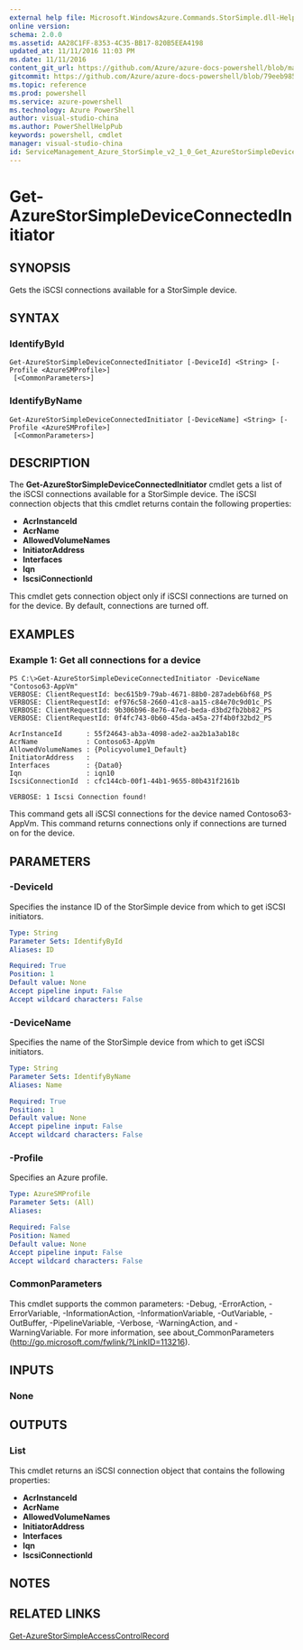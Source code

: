 ```yaml
---
external help file: Microsoft.WindowsAzure.Commands.StorSimple.dll-Help.xml
online version: 
schema: 2.0.0
ms.assetid: AA28C1FF-8353-4C35-BB17-820B5EEA4198
updated_at: 11/11/2016 11:03 PM
ms.date: 11/11/2016
content_git_url: https://github.com/Azure/azure-docs-powershell/blob/master/azureps-cmdlets-docs/ServiceManagement/Azure.StorSimple/v2.1.0/Get-AzureStorSimpleDeviceConnectedInitiator.md
gitcommit: https://github.com/Azure/azure-docs-powershell/blob/79eeb985ea480979357fb4695832a0c3d29a48bf/azureps-cmdlets-docs/ServiceManagement/Azure.StorSimple/v2.1.0/Get-AzureStorSimpleDeviceConnectedInitiator.md
ms.topic: reference
ms.prod: powershell
ms.service: azure-powershell
ms.technology: Azure PowerShell
author: visual-studio-china
ms.author: PowerShellHelpPub
keywords: powershell, cmdlet
manager: visual-studio-china
id: ServiceManagement_Azure_StorSimple_v2_1_0_Get_AzureStorSimpleDeviceConnectedInitiator_md
---
```


# Get-AzureStorSimpleDeviceConnectedInitiator

## SYNOPSIS
Gets the iSCSI connections available for a StorSimple device.

## SYNTAX

### IdentifyById
```
Get-AzureStorSimpleDeviceConnectedInitiator [-DeviceId] <String> [-Profile <AzureSMProfile>]
 [<CommonParameters>]
```

### IdentifyByName
```
Get-AzureStorSimpleDeviceConnectedInitiator [-DeviceName] <String> [-Profile <AzureSMProfile>]
 [<CommonParameters>]
```

## DESCRIPTION
The **Get-AzureStorSimpleDeviceConnectedInitiator** cmdlet gets a list of the iSCSI connections available for a StorSimple device.
The iSCSI connection objects that this cmdlet returns contain the following properties:

- **AcrInstanceId**
- **AcrName**
- **AllowedVolumeNames**
- **InitiatorAddress**
- **Interfaces**
- **Iqn**
- **IscsiConnectionId**

This cmdlet gets connection object only if iSCSI connections are turned on for the device.
By default, connections are turned off.

## EXAMPLES

### Example 1: Get all connections for a device
```
PS C:\>Get-AzureStorSimpleDeviceConnectedInitiator -DeviceName "Contoso63-AppVm"
VERBOSE: ClientRequestId: bec615b9-79ab-4671-88b0-287adeb6bf68_PS
VERBOSE: ClientRequestId: ef976c58-2660-41c8-aa15-c84e70c9d01c_PS
VERBOSE: ClientRequestId: 9b306b96-8e76-47ed-beda-d3bd2fb2bb82_PS
VERBOSE: ClientRequestId: 0f4fc743-0b60-45da-a45a-27f4b0f32bd2_PS

AcrInstanceId      : 55f24643-ab3a-4098-ade2-aa2b1a3ab18c
AcrName            : Contoso63-AppVm
AllowedVolumeNames : {Policyvolume1_Default}
InitiatorAddress   : 
Interfaces         : {Data0}
Iqn                : iqn10
IscsiConnectionId  : cfc144cb-00f1-44b1-9655-80b431f2161b

VERBOSE: 1 Iscsi Connection found!
```

This command gets all iSCSI connections for the device named Contoso63-AppVm.
This command returns connections only if connections are turned on for the device.

## PARAMETERS

### -DeviceId
Specifies the instance ID of the StorSimple device from which to get iSCSI initiators.

```yaml
Type: String
Parameter Sets: IdentifyById
Aliases: ID

Required: True
Position: 1
Default value: None
Accept pipeline input: False
Accept wildcard characters: False
```

### -DeviceName
Specifies the name of the StorSimple device from which to get iSCSI initiators.

```yaml
Type: String
Parameter Sets: IdentifyByName
Aliases: Name

Required: True
Position: 1
Default value: None
Accept pipeline input: False
Accept wildcard characters: False
```

### -Profile
Specifies an Azure profile.

```yaml
Type: AzureSMProfile
Parameter Sets: (All)
Aliases: 

Required: False
Position: Named
Default value: None
Accept pipeline input: False
Accept wildcard characters: False
```

### CommonParameters
This cmdlet supports the common parameters: -Debug, -ErrorAction, -ErrorVariable, -InformationAction, -InformationVariable, -OutVariable, -OutBuffer, -PipelineVariable, -Verbose, -WarningAction, and -WarningVariable. For more information, see about_CommonParameters (http://go.microsoft.com/fwlink/?LinkID=113216).

## INPUTS

### None

## OUTPUTS

### List<IscsiConnection>
This cmdlet returns an iSCSI connection object that contains the following properties: 

- **AcrInstanceId**
- **AcrName**
- **AllowedVolumeNames**
- **InitiatorAddress**
- **Interfaces**
- **Iqn**
- **IscsiConnectionId**

## NOTES

## RELATED LINKS

[Get-AzureStorSimpleAccessControlRecord](xref:ServiceManagement/Azure.StorSimple/v2.1.0/Get-AzureStorSimpleAccessControlRecord.md)


